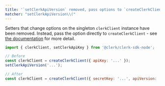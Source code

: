 ```yaml
---
title: '`setClerkApiVersion` removed, pass options to `createClerkClient` instead'
matcher: "setClerkApiVersion\\("
---
```


Setters that change options on the singleton `clerkClient` instance have been removed. Instead, pass the option directly to `createClerkClient` - see [the documentation](https://clerk.com/docs/references/nodejs/overview#customizing-resources) for more detail.

```js
import { clerkClient, setClerkApiKey } from '@clerk/clerk-sdk-node';

// Before
const clerkClient = createClerkClient({ apiKey: '...' });
setClerkApiVersion('...');

// After
const clerkClient = createClerkClient({ secretKey: '...', apiVersion: '...' });
```
